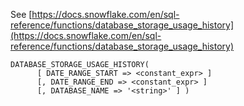 See [https://docs.snowflake.com/en/sql-reference/functions/database_storage_usage_history](https://docs.snowflake.com/en/sql-reference/functions/database_storage_usage_history)
```
DATABASE_STORAGE_USAGE_HISTORY(
      [ DATE_RANGE_START => <constant_expr> ]
      [, DATE_RANGE_END => <constant_expr> ]
      [, DATABASE_NAME => '<string>' ] )
```
